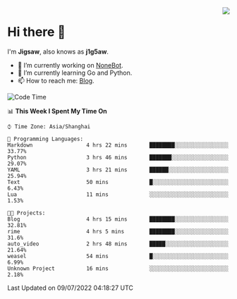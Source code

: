 <a href="#">
  <img align="right" src="https://github-readme-stats.vercel.app/api?username=j1g5awi&count_private=true&show_icons=true&title_color=80070B&text_color=B3B3B3&bg_color=212121&icon_color=80070B" />
</a>

# Hi there 👋

I'm **Jigsaw**, also knows as **j1g5aw**.

- 🔭 I’m currently working on [NoneBot](https://github.com/nonebot).
- 🌱 I’m currently learning Go and Python.
- 📫 How to reach me: [Blog](https://blog.maddestroyer.xyz/).

<!--START_SECTION:waka-->
![Code Time](http://img.shields.io/badge/Code%20Time-0%20secs-blue)

📊 **This Week I Spent My Time On** 

```text
⌚︎ Time Zone: Asia/Shanghai

💬 Programming Languages: 
Markdown                 4 hrs 22 mins       ████████░░░░░░░░░░░░░░░░░   33.77% 
Python                   3 hrs 46 mins       ███████░░░░░░░░░░░░░░░░░░   29.07% 
YAML                     3 hrs 21 mins       ██████░░░░░░░░░░░░░░░░░░░   25.94% 
Text                     50 mins             █░░░░░░░░░░░░░░░░░░░░░░░░   6.43% 
Lua                      11 mins             ░░░░░░░░░░░░░░░░░░░░░░░░░   1.53%

🐱‍💻 Projects: 
Blog                     4 hrs 15 mins       ████████░░░░░░░░░░░░░░░░░   32.81% 
rime                     4 hrs 5 mins        ████████░░░░░░░░░░░░░░░░░   31.6% 
auto_video               2 hrs 48 mins       █████░░░░░░░░░░░░░░░░░░░░   21.64% 
weasel                   54 mins             █░░░░░░░░░░░░░░░░░░░░░░░░   6.99% 
Unknown Project          16 mins             ░░░░░░░░░░░░░░░░░░░░░░░░░   2.18%

```


 Last Updated on 09/07/2022 04:18:27 UTC
<!--END_SECTION:waka-->
